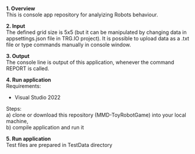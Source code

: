 <b>1. Overview</b>   
   This is console app repository for analyizing Robots behaviour.
   
<b>2. Input</b>  
   The defined grid size is 5x5 (but it can be manipulated by changing data in appsettings.json file in TRG.IO project).
   It is possible to upload data as a .txt file or type commands manually in console window.
   
<b>3. Output</b>  
   The console line is output of this application, whenever the command REPORT is called.
   
<b>4. Run application</b>  
  Requirements:  
   - Visual Studio 2022
   
  Steps:   
   a) clone or download this repository (MMD-ToyRobotGame) into your local machine,  
   b) compile application and run it

<b>5. Run application</b>    
  Test files are prepared in TestData directory
